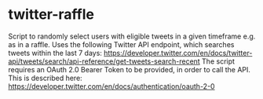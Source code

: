 # twitter-raffle

Script to randomly select users with eligible tweets in a given timeframe e.g. as in a raffle.
Uses the following Twitter API endpoint, which searches tweets within the last 7 days: https://developer.twitter.com/en/docs/twitter-api/tweets/search/api-reference/get-tweets-search-recent
The script requires an OAuth 2.0 Bearer Token to be provided, in order to call the API.  This is described here: https://developer.twitter.com/en/docs/authentication/oauth-2-0
